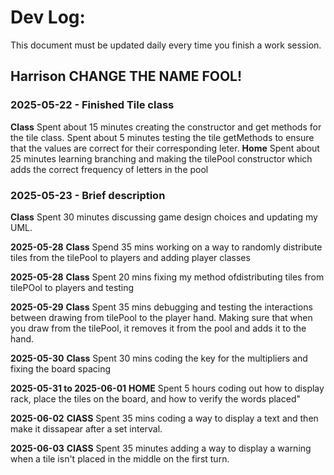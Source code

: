 # Dev Log:

This document must be updated daily every time you finish a work session.

## Harrison CHANGE THE NAME FOOL!

### 2025-05-22 - Finished Tile class
**Class**
Spent about 15 minutes creating the constructor and get methods for the tile class. 
Spent about 5 minutes testing the tile getMethods to ensure that the values are correct for their corresponding leter.
**Home**
Spent about 25 minutes learning branching and making the tilePool constructor which adds the correct frequency of letters in the pool

### 2025-05-23 - Brief description
**Class**
Spent 30 minutes discussing game design choices and updating my UML.

**2025-05-28**
**Class**
Spend 35 mins working on a way to randomly distribute tiles from the tilePool to players and adding player classes

**2025-05-28**
**Class**
Spent 20 mins fixing my method ofdistributing tiles from tilePOol to players and testing

**2025-05-29**
**Class**
Spent 35 mins debugging and testing the interactions between drawing from tilePool to the player hand. Making sure that when you draw from the tilePool, it removes it from the pool and adds it to the hand.

**2025-05-30**
**Class**
Spent 30 mins coding the key for the multipliers and fixing the board spacing


**2025-05-31 to 2025-06-01**
**HOME**
Spent 5 hours coding out how to display rack, place the tiles on the board, and how to verify the words placed"

**2025-06-02**
**ClASS**
Spent 35 mins coding a way to display a text and then make it dissapear after a set interval.

**2025-06-03**
**ClASS**
Spent 35 minutes adding a way to display a warning when a tile isn't placed in the middle on the first turn.
